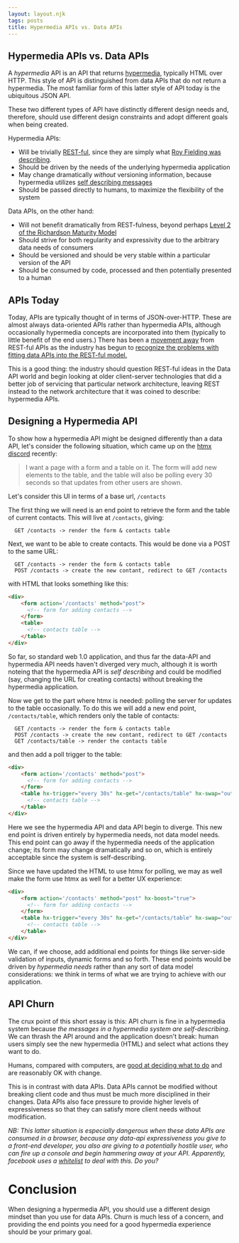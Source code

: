 ```yaml
---
layout: layout.njk
tags: posts
title: Hypermedia APIs vs. Data APIs
---
```


## Hypermedia APIs vs. Data APIs

A *hypermedia* API is an API that returns [hypermedia](https://en.wikipedia.org/wiki/Hypermedia), typically HTML over
HTTP.  This style of API is distinguished from data APIs that do not return a hypermedia.  The most familiar form of this
latter style of API today is the ubiquitous JSON API.  

These two different types of API have distinctly different design needs and, therefore, should use different design 
constraints and adopt different goals when being created.

Hypermedia APIs:
 
 * Will be trivially [REST-ful](https://en.wikipedia.org/wiki/Representational_state_transfer), since they are simply what [Roy Fielding was describing](https://www.ics.uci.edu/~fielding/pubs/dissertation/rest_arch_style.htm).
 * Should be driven by the needs of the underlying hypermedia application
 * May change dramatically *without* versioning information, because hypermedia utilizes [self describing messages](https://en.wikipedia.org/wiki/Representational_state_transfer#Uniform_interface) 
 * Should be passed directly to humans, to maximize the flexibility of the system
 
 Data APIs, on the other hand:
 
 * Will not benefit dramatically from REST-fulness, beyond perhaps [Level 2 of the Richardson Maturity Model](https://en.wikipedia.org/wiki/Richardson_Maturity_Model)
 * Should strive for both regularity and expressivity due to the arbitrary data needs of consumers
 * Should be versioned and should be very stable within a particular version of the API
 * Should be consumed by code, processed and then potentially presented to a human
 
 ## APIs Today
 
 Today, APIs are typically thought of in terms of JSON-over-HTTP.  These are almost always data-oriented APIs rather
 than hypermedia APIs, although occasionally hypermedia concepts are incorporated into them (typically to
 little benefit of the end users.)  There has been a [movement away](https://graphql.org/) from REST-ful APIs as the industry has begun
 to [recognize the problems with fitting data APIs into the REST-ful model.](https://kieranpotts.com/rebranding-rest/)
 
This is a good thing: the industry should question REST-ful ideas in the Data API world and begin looking at older client-server
technologies that did a better job of servicing that particular network architecture, leaving REST instead to the network architecture
that it was coined to describe: hypermedia APIs.

## Designing a Hypermedia API

To show how a hypermedia API might be designed differently than a data API, let's consider the following situation, 
which came up on the [htmx discord](/discord) recently:

> I want a page with a form and a table on it.  The form will add new elements to the table, and the table will also be
> polling every 30 seconds so that updates from other users are shown.

Let's consider this UI in terms of a base url, `/contacts`

The first thing we will need is an end point to retrieve the form and the table of current contacts.  This will
live at `/contacts`, giving:

```text
  GET /contacts -> render the form & contacts table
```

Next, we want to be able to create contacts.  This would be done via a POST to the same URL:

```text
  GET /contacts -> render the form & contacts table
  POST /contacts -> create the new contant, redirect to GET /contacts
```

with HTML that looks something like this:

```html
<div>
    <form action='/contacts' method="post">
      <!-- form for adding contacts -->
    </form>
    <table>
      <!-- contacts table -->
    </table>
</div>
```

So far, so standard web 1.0 application, and thus far the data-API and hypermedia API needs haven't diverged very much,
although it is worth noteing that the hypermedia API is *self describing* and could be modified (say, changing the URL for creating
contacts) without breaking the hypermedia application.

Now we get to the part where htmx is needed: polling the server for updates to the table occasionally.  To do this
 we will add a new end point, `/contacts/table`, which renders only the table of contacts:
 
```text
  GET /contacts -> render the form & contacts table
  POST /contacts -> create the new contant, redirect to GET /contacts
  GET /contacts/table -> render the contacts table
```
 
and then add a poll trigger to the table:
 
 ```html
 <div>
     <form action='/contacts' method="post">
       <!-- form for adding contacts -->
     </form>
     <table hx-trigger="every 30s" hx-get="/contacts/table" hx-swap="outerHTML">
       <!-- contacts table -->
     </table>
 </div>
 ```
Here we see the hypermedia API and data API begin to diverge.  This new end point is driven entirely by hypermedia
needs, not data model needs.  This end point can go away if the hypermedia needs of the application change; its form may change 
dramatically and so on, which is entirely acceptable since the system is self-describing.

Since we have updated the HTML to use htmx for polling, we may as well make the form use htmx as well for a better
UX experience:

 ```html
 <div>
     <form action='/contacts' method="post" hx-boost="true">
       <!-- form for adding contacts -->
     </form>
     <table hx-trigger="every 30s" hx-get="/contacts/table" hx-swap="outerHTML">
       <!-- contacts table -->
     </table>
 </div>
 ```

We can, if we choose, add additional end points for things like server-side validation of inputs, dynamic forms and 
so forth.  These end points would be driven by *hypermedia needs* rather than any sort of data model considerations:
we think in terms of what we are trying to achieve with our application.  

## API Churn

The crux point of this short essay is this: API churn is fine in a hypermedia system because *the messages in a hypermedia system are self-describing*.
We can thrash the API around and the application doesn't break: human users simply see the new hypermedia (HTML) and select what
actions they want to do.

Humans, compared with computers, are [good at deciding what to do](https://intercoolerjs.org/2016/05/08/hatoeas-is-for-humans.html)
and are reasonably OK with change.

This is in contrast with data APIs.  Data APIs cannot be modified without breaking client code and thus must be much
more disciplined in their changes.  Data APIs also face pressure to provide higher levels of expressiveness so that they
can satisfy more client needs without modification.  

*NB: This latter situation is especially dangerous when these data APIs are 
consumed in a browser, because any data-api expressiveness you give to a front-end developer, you also are giving to
a potentially hostile user, who can fire up a console and begin hammering away at your API.  Apparently, facebook uses
a [whitelist](https://twitter.com/AdamChainz/status/1392162996844212232) to deal with this.  Do you?*

# Conclusion

When designing a hypermedia API, you should use a different design mindset than you use for data APIs.  Churn is
much less of a concern, and providing the end points you need for a good hypermedia experience should be your primary goal.